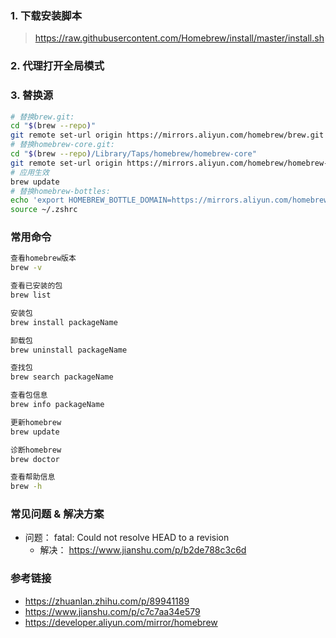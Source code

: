 ### 1. 下载安装脚本
> https://raw.githubusercontent.com/Homebrew/install/master/install.sh

### 2. 代理打开全局模式

### 3. 替换源
```bash
# 替换brew.git:
cd "$(brew --repo)"
git remote set-url origin https://mirrors.aliyun.com/homebrew/brew.git
# 替换homebrew-core.git:
cd "$(brew --repo)/Library/Taps/homebrew/homebrew-core"
git remote set-url origin https://mirrors.aliyun.com/homebrew/homebrew-core.git
# 应用生效
brew update
# 替换homebrew-bottles:
echo 'export HOMEBREW_BOTTLE_DOMAIN=https://mirrors.aliyun.com/homebrew/homebrew-bottles' >> ~/.zshrc
source ~/.zshrc
```

### 常用命令
```bash
查看homebrew版本
brew -v

查看已安装的包
brew list

安装包
brew install packageName

卸载包
brew uninstall packageName

查找包
brew search packageName

查看包信息
brew info packageName 

更新homebrew
brew update

诊断homebrew
brew doctor

查看帮助信息
brew -h
```

### 常见问题 & 解决方案
- 问题： fatal: Could not resolve HEAD to a revision
    - 解决： https://www.jianshu.com/p/b2de788c3c6d


### 参考链接
- https://zhuanlan.zhihu.com/p/89941189
- https://www.jianshu.com/p/c7c7aa34e579
- https://developer.aliyun.com/mirror/homebrew
